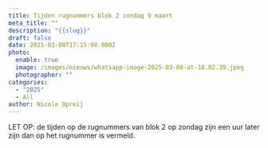 ```yaml
---
title: Tijden rugnummers blok 2 zondag 9 maart
meta_title: ""
description: "{{slug}}"
draft: false
date: 2025-03-08T17:15:00.000Z
photo:
  enable: true
  image: /images/nieuws/whatsapp-image-2025-03-08-at-18.02.39.jpeg
  photographer: ""
categories:
  - "2025"
  - All
author: Nicole Opreij
---
```

LET OP: de tijden op de rugnummers van blok 2 op zondag zijn een uur later zijn dan op het rugnummer is vermeld.
